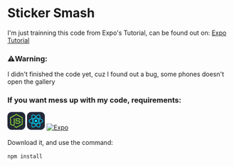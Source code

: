 # Sticker Smash
I'm just trainning this code from Expo's Tutorial, can be found out on: <a href="https://docs.expo.dev/tutorial/introduction/"> Expo Tutorial </a> </br>
### ⚠️Warning:
I didn't finished the code yet, cuz I found out a bug, some phones doesn't open the gallery

### If you want mess up with my code, requirements:
[<img title="Node.js" alt="Node.js" height=40px width=40px src="https://raw.githubusercontent.com/tandpfun/skill-icons/65dea6c4eaca7da319e552c09f4cf5a9a8dab2c8/icons/NodeJS-Dark.svg" />](https://nodejs.org)
[<img title="React Native" alt="React Native" height=40px width=40 src="https://raw.githubusercontent.com/tandpfun/skill-icons/65dea6c4eaca7da319e552c09f4cf5a9a8dab2c8/icons/React-Dark.svg" />](https://reactnative.dev)
[<img title="Expo" alt="Expo" height=40px width=40 src="https://encrypted-tbn0.gstatic.com/images?q=tbn:ANd9GcT2uEqD0C38fQX4PSzW1YOQuIBaGR06NPNIyQ&s" />](https://expo.dev)
</br> </br>
Download it, and use the command:
```bash
npm install
```
